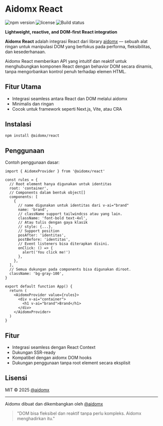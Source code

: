 # Aidomx React

![npm version](https://img.shields.io/npm/v/@aidomx/react?label=%40aidomx%2Freact)
![license](https://img.shields.io/npm/l/@aidomx/react)
![Build status](https://github.com/aidomx/react/actions/workflows/build.yml/badge.svg)

**Lightweight, reactive, and DOM-first React integration**

**Aidomx React** adalah integrasi React dari library [aidomx](https://github.com/aidomx/aidomx) — sebuah alat ringan untuk manipulasi DOM yang berfokus pada performa, fleksibilitas, dan kesederhanaan.

Aidomx React memberikan API yang intuitif dan reaktif untuk menghubungkan komponen React dengan behavior DOM secara dinamis, tanpa mengorbankan kontrol penuh terhadap elemen HTML.

## Fitur Utama

- Integrasi seamless antara React dan DOM melalui aidomx
- Minimalis dan ringan
- Cocok untuk framework seperti Next.js, Vite, atau CRA

## Instalasi

```bash
npm install @aidomx/react
```

## Penggunaan

Contoh penggunaan dasar:

```tsx
import { AidomxProvider } from '@aidomx/react'

const rules = {
  // Root element hanya digunakan untuk identitas
  root: 'container',
  // Components dalam bentuk object[]
  components: [
    {
      // name digunakan untuk identitas dari v-ai="brand"
      name: 'brand',
      // className support tailwindcss atau yang lain.
      className: 'font-bold text-4xl',
      // Atau tulis dengan gaya klasik
      // style: {...},
      // Support position
      posAfter: 'identitas',
      postBefore: 'identitas',
      // Event listeners bisa diterapkan disini.
      onClick: () => {
        alert('You click me!')
      },
    },
  ],
  // Semua dukungan pada components bisa digunakan diroot.
  className: 'bg-gray-100',
}

export default function App() {
  return (
    <AidomxProvider value={rules}>
      <div v-ai="container">
        <h1 v-ai="brand">Brand</h1>
      </div>
    </AidomxProvider>
  )
}
```

## Fitur

- Integrasi seamless dengan React Context
- Dukungan SSR-ready
- Kompatibel dengan aidomx DOM hooks
- Dukungan penggunaan tanpa root element secara eksplisit

## Lisensi

MIT © 2025 [@aidomx](https://github.com/aidomx/react/LICENSE)

---

Aidomx dibuat dan dikembangkan oleh [@aidomx](https://github.com/aidomx)

> "DOM bisa fleksibel dan reaktif tanpa perlu kompleks. Aidomx menghadirkan itu."
